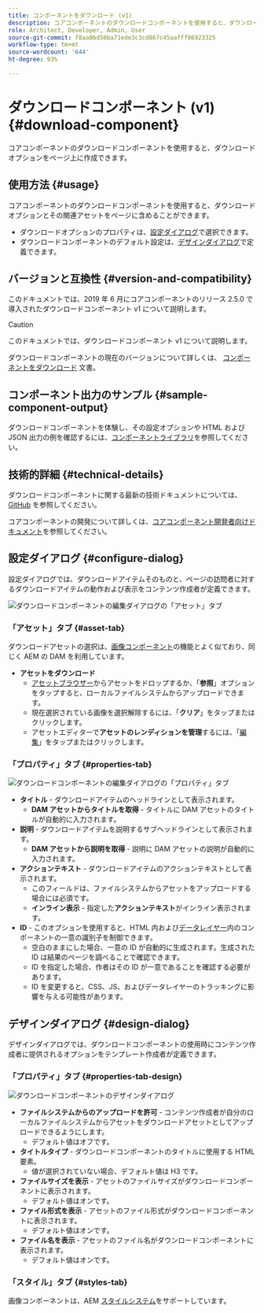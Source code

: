 ```yaml
---
title: コンポーネントをダウンロード (v1)
description: コアコンポーネントのダウンロードコンポーネントを使用すると、ダウンロードオプションをページ上に作成できます。
role: Architect, Developer, Admin, User
source-git-commit: f8aa86d58ba71ede3c3cd867c45aafff06923325
workflow-type: tm+mt
source-wordcount: '644'
ht-degree: 93%

---
```



# ダウンロードコンポーネント  (v1) {#download-component}

コアコンポーネントのダウンロードコンポーネントを使用すると、ダウンロードオプションをページ上に作成できます。

## 使用方法 {#usage}

コアコンポーネントのダウンロードコンポーネントを使用すると、ダウンロードオプションとその関連アセットをページに含めることができます。

* ダウンロードオプションのプロパティは、[設定ダイアログ](#configure-dialog)で選択できます。
* ダウンロードコンポーネントのデフォルト設定は、[デザインダイアログ](#design-dialog)で定義できます。

## バージョンと互換性 {#version-and-compatibility}

このドキュメントでは、2019 年 6 月にコアコンポーネントのリリース 2.5.0 で導入されたダウンロードコンポーネント v1 について説明します。

>[!CAUTION]
>
>このドキュメントでは、ダウンロードコンポーネント v1 について説明します。
>
>ダウンロードコンポーネントの現在のバージョンについて詳しくは、 [コンポーネントをダウンロード](/help/components/download.md) 文書。

## コンポーネント出力のサンプル {#sample-component-output}

ダウンロードコンポーネントを体験し、その設定オプションや HTML および JSON 出力の例を確認するには、[コンポーネントライブラリ](https://adobe.com/go/aem_cmp_library_download)を参照してください。

## 技術的詳細 {#technical-details}

ダウンロードコンポーネントに関する最新の技術ドキュメントについては、[GitHub](https://adobe.com/go/aem_cmp_tech_download_v1) を参照してください。

コアコンポーネントの開発について詳しくは、[コアコンポーネント開発者向けドキュメント](/help/developing/overview.md)を参照してください。

## 設定ダイアログ {#configure-dialog}

設定ダイアログでは、ダウンロードアイテムそのものと、ページの訪問者に対するダウンロードアイテムの動作および表示をコンテンツ作成者が定義できます。

![ダウンロードコンポーネントの編集ダイアログの「アセット」タブ](/help/assets/download-edit-asset.png)

### 「アセット」タブ {#asset-tab}

ダウンロードアセットの選択は、[画像コンポーネント](image-v1.md)の機能とよく似ており、同じく AEM の DAM を利用しています。

* **アセットをダウンロード**
   * [アセットブラウザー](https://experienceleague.adobe.com/docs/experience-manager-cloud-service/sites/authoring/fundamentals/environment-tools.html?lang=ja)からアセットをドロップするか、「**参照**」オプションをタップすると、ローカルファイルシステムからアップロードできます。
   * 現在選択されている画像を選択解除するには、「**クリア**」をタップまたはクリックします。
   * アセットエディターで&#x200B;**アセットのレンディションを管理**&#x200B;するには、「[編集](https://experienceleague.adobe.com/docs/experience-manager-cloud-service/assets/manage/manage-digital-assets.html?lang=ja)」をタップまたはクリックします。

### 「プロパティ」タブ {#properties-tab}

![ダウンロードコンポーネントの編集ダイアログの「プロパティ」タブ](/help/assets/download-edit-properties.png)

* **タイトル** - ダウンロードアイテムのヘッドラインとして表示されます。
   * **DAM アセットからタイトルを取得** - タイトルに DAM アセットのタイトルが自動的に入力されます。
* **説明** - ダウンロードアイテムを説明するサブヘッドラインとして表示されます。
   * **DAM アセットから説明を取得** - 説明に DAM アセットの説明が自動的に入力されます。
* **アクションテキスト** - ダウンロードアイテムのアクションテキストとして表示されます。
   * このフィールドは、ファイルシステムからアセットをアップロードする場合には必須です。
   * **インライン表示** - 指定した&#x200B;**アクションテキスト**&#x200B;がインライン表示されます。
* **ID** - このオプションを使用すると、HTML 内および[データレイヤー](/help/developing/data-layer/overview.md)内のコンポーネントの一意の識別子を制御できます。
   * 空白のままにした場合、一意の ID が自動的に生成されます。生成された ID は結果のページを調べることで確認できます。
   * ID を指定した場合、作者はその ID が一意であることを確認する必要があります。
   * ID を変更すると、CSS、JS、およびデータレイヤーのトラッキングに影響を与える可能性があります。

## デザインダイアログ {#design-dialog}

デザインダイアログでは、ダウンロードコンポーネントの使用時にコンテンツ作成者に提供されるオプションをテンプレート作成者が定義できます。

### 「プロパティ」タブ {#properties-tab-design}

![ダウンロードコンポーネントのデザインダイアログ](/help/assets/download-design.png)

* **ファイルシステムからのアップロードを許可** - コンテンツ作成者が自分のローカルファイルシステムからアセットをダウンロードアセットとしてアップロードできるようにします。
   * デフォルト値はオフです。
* **タイトルタイプ** - ダウンロードコンポーネントのタイトルに使用する HTML 要素。
   * 値が選択されていない場合、デフォルト値は H3 です。
* **ファイルサイズを表示** - アセットのファイルサイズがダウンロードコンポーネントに表示されます。
   * デフォルト値はオンです。
* **ファイル形式を表示** - アセットのファイル形式がダウンロードコンポーネントに表示されます。
   * デフォルト値はオンです。
* **ファイル名を表示** - アセットのファイル名がダウンロードコンポーネントに表示されます。
   * デフォルト値はオンです。

### 「スタイル」タブ {#styles-tab}

画像コンポーネントは、AEM [スタイルシステム](/help/get-started/authoring.md#component-styling)をサポートしています。
